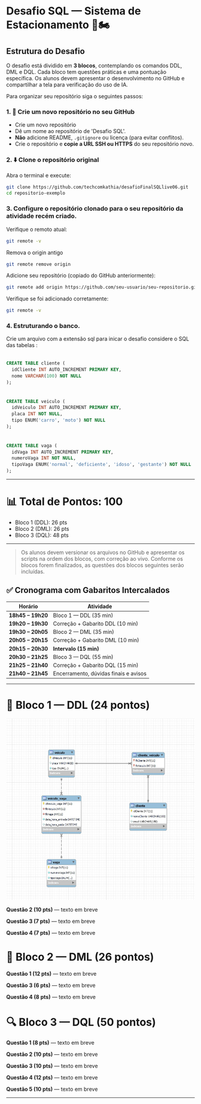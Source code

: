 
# Desafio SQL — Sistema de Estacionamento 🚗🏍️

## Estrutura do Desafio

O desafio está dividido em **3 blocos**, contemplando os comandos DDL, DML e DQL. Cada bloco tem questões práticas e uma pontuação específica. Os alunos devem apresentar o desenvolvimento no GitHub e compartilhar a tela para verificação do uso de IA.


Para organizar seu repositório siga o seguintes passos:
### 1. 🧾 Crie um novo repositório no seu GitHub
- Crie um novo repositório 
- Dê um nome ao repositório de 'Desafio SQL'.
- **Não** adicione README, `.gitignore` ou licença (para evitar conflitos).
- Crie o repositório e **copie a URL SSH ou HTTPS** do seu repositório novo.
### 2. ⬇️ Clone o repositório original
Abra o terminal e execute:

```bash
git clone https://github.com/techcomkathia/desafioFinalSQLlive06.git
cd repositorio-exemplo
```
### 3. Configure o repositório clonado para o seu repositório da atividade recém criado.
Verifique o remoto atual:

```bash
git remote -v
```
Remova o origin antigo
```bash
git remote remove origin
```

Adicione seu repositório (copiado do GitHub anteriormente):

```bash
git remote add origin https://github.com/seu-usuario/seu-repositorio.git
```

Verifique se foi adicionado corretamente:

```bash
git remote -v
```


### 4. Estruturando o banco.

Crie um arquivo com a extensão sql para inicar o desafio considere o SQL das tabelas :

```sql

CREATE TABLE cliente (
  idCliente INT AUTO_INCREMENT PRIMARY KEY,
  nome VARCHAR(100) NOT NULL
);


CREATE TABLE veiculo (
  idVeiculo INT AUTO_INCREMENT PRIMARY KEY,
  placa INT NOT NULL,
  tipo ENUM('carro', 'moto') NOT NULL
);


CREATE TABLE vaga (
  idVaga INT AUTO_INCREMENT PRIMARY KEY,
  numeroVaga INT NOT NULL,
  tipoVaga ENUM('normal', 'deficiente', 'idoso', 'gestante') NOT NULL
);

```

---

# 📊 Total de Pontos: 100

- Bloco 1 (DDL): 26 pts  
- Bloco 2 (DML): 26 pts  
- Bloco 3 (DQL): 48 pts  

---

> Os alunos devem versionar os arquivos no GitHub e apresentar os scripts na ordem dos blocos, com correção ao vivo.
Conforme os blocos forem finalizados, as questões dos blocos seguintes serão incluídas. 


## ✅ Cronograma com Gabaritos Intercalados

| Horário         | Atividade                                 |
|-----------------|--------------------------------------------|
| **18h45 – 19h20** | Bloco 1 — DDL (35 min)                    |
| **19h20 – 19h30** | Correção + Gabarito DDL (10 min)          |
| **19h30 – 20h05** | Bloco 2 — DML (35 min)                    |
| **20h05 – 20h15** | Correção + Gabarito DML (10 min)          |
| **20h15 – 20h30** | **Intervalo (15 min)**                    |
| **20h30 – 21h25** | Bloco 3 — DQL (55 min)                    |
| **21h25 – 21h40** | Correção + Gabarito DQL (15 min)          |
| **21h40 – 21h45** | Encerramento, dúvidas finais e avisos     |

---


# 🧱 Bloco 1 — DDL (24 pontos)



![Imagem do projeto](diagrama.jpg)




**Questão 2 (10 pts)** — texto em breve

**Questão 3 (7 pts)** — texto em breve

**Questão 4 (7 pts)** — texto em breve



# 🧾 Bloco 2 — DML (26 pontos)

**Questão 1 (12 pts)** — texto em breve

**Questão 3 (6 pts)** — texto em breve

**Questão 4 (8 pts)** — texto em breve


# 🔍 Bloco 3 — DQL (50 pontos)

**Questão 1 (8 pts)** — texto em breve

**Questão 2 (10 pts)** — texto em breve

**Questão 3 (10 pts)** — texto em breve

**Questão 4 (12 pts)** — texto em breve

**Questão 5 (10 pts)** — texto em breve



---


